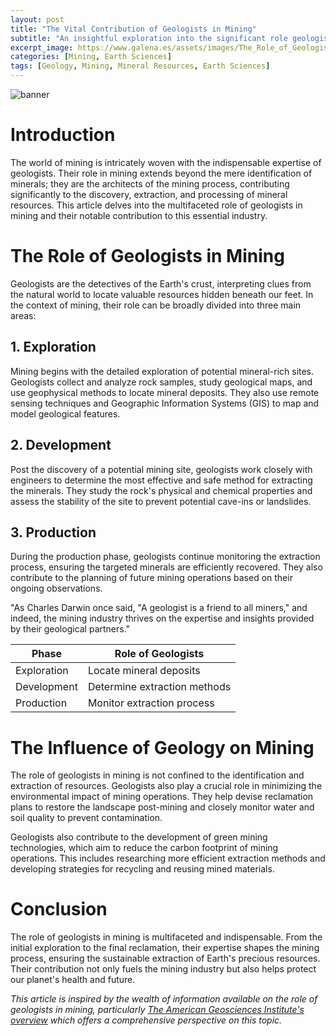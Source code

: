 ```yaml
---
layout: post
title: "The Vital Contribution of Geologists in Mining"
subtitle: "An insightful exploration into the significant role geologists play in the discovery and extraction of mineral resources."
excerpt_image: https://www.galena.es/assets/images/The_Role_of_Geologists_in_Mining.png
categories: [Mining, Earth Sciences]
tags: [Geology, Mining, Mineral Resources, Earth Sciences]
---
```


![banner](https://www.galena.es/assets/images/The_Role_of_Geologists_in_Mining.png "A geologist examining rock samples in a mining site, highlighting their essential role in identifying and extracting valuable mineral resources.")

# Introduction
The world of mining is intricately woven with the indispensable expertise of geologists. Their role in mining extends beyond the mere identification of minerals; they are the architects of the mining process, contributing significantly to the discovery, extraction, and processing of mineral resources. This article delves into the multifaceted role of geologists in mining and their notable contribution to this essential industry.

# The Role of Geologists in Mining
Geologists are the detectives of the Earth's crust, interpreting clues from the natural world to locate valuable resources hidden beneath our feet. In the context of mining, their role can be broadly divided into three main areas:

## 1. Exploration
Mining begins with the detailed exploration of potential mineral-rich sites. Geologists collect and analyze rock samples, study geological maps, and use geophysical methods to locate mineral deposits. They also use remote sensing techniques and Geographic Information Systems (GIS) to map and model geological features.

## 2. Development 
Post the discovery of a potential mining site, geologists work closely with engineers to determine the most effective and safe method for extracting the minerals. They study the rock's physical and chemical properties and assess the stability of the site to prevent potential cave-ins or landslides.

## 3. Production
During the production phase, geologists continue monitoring the extraction process, ensuring the targeted minerals are efficiently recovered. They also contribute to the planning of future mining operations based on their ongoing observations.

"As Charles Darwin once said, "A geologist is a friend to all miners," and indeed, the mining industry thrives on the expertise and insights provided by their geological partners."

| Phase | Role of Geologists |
|-------|--------------------|
| Exploration | Locate mineral deposits |
| Development | Determine extraction methods |
| Production | Monitor extraction process |

# The Influence of Geology on Mining
The role of geologists in mining is not confined to the identification and extraction of resources. Geologists also play a crucial role in minimizing the environmental impact of mining operations. They help devise reclamation plans to restore the landscape post-mining and closely monitor water and soil quality to prevent contamination.

Geologists also contribute to the development of green mining technologies, which aim to reduce the carbon footprint of mining operations. This includes researching more efficient extraction methods and developing strategies for recycling and reusing mined materials.

# Conclusion
The role of geologists in mining is multifaceted and indispensable. From the initial exploration to the final reclamation, their expertise shapes the mining process, ensuring the sustainable extraction of Earth's precious resources. Their contribution not only fuels the mining industry but also helps protect our planet's health and future.

_This article is inspired by the wealth of information available on the role of geologists in mining, particularly [The American Geosciences Institute's overview](https://www.americangeosciences.org/geotimes/geologists-and-mining-industry) which offers a comprehensive perspective on this topic._
